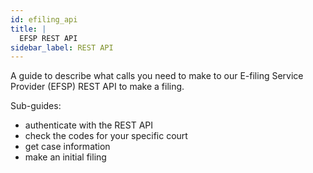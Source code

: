 ```yaml
---
id: efiling_api
title: |
  EFSP REST API
sidebar_label: REST API
---
```


A guide to describe what calls you need to make to our E-filing Service Provider (EFSP) REST API to make a filing.

Sub-guides:
* authenticate with the REST API
* check the codes for your specific court
* get case information
* make an initial filing